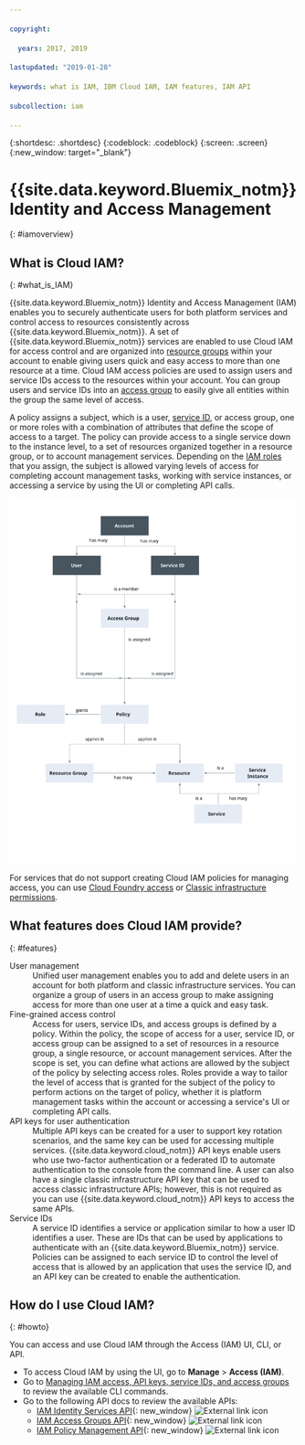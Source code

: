 ```yaml
---

copyright:

  years: 2017, 2019

lastupdated: "2019-01-28"

keywords: what is IAM, IBM Cloud IAM, IAM features, IAM API

subcollection: iam

---
```


{:shortdesc: .shortdesc}
{:codeblock: .codeblock}
{:screen: .screen}
{:new_window: target="_blank"}

# {{site.data.keyword.Bluemix_notm}} Identity and Access Management
{: #iamoverview}

## What is Cloud IAM?
{: #what_is_IAM}

{{site.data.keyword.Bluemix_notm}} Identity and Access Management (IAM) enables you to securely authenticate users for both platform services and control access to resources consistently across {{site.data.keyword.Bluemix_notm}}. A set of {{site.data.keyword.Bluemix_notm}} services are enabled to use Cloud IAM for access control and are organized into [resource groups](/docs/resources?topic=resources-rgs#rgs) within your account to enable giving users quick and easy access to more than one resource at a time. Cloud IAM access policies are used to assign users and service IDs access to the resources within your account. You can group users and service IDs into an [access group](/docs/iam?topic=iam-getstarted#getstarted) to easily give all entities within the group the same level of access.

A policy assigns a subject, which is a user, [service ID](/docs/iam?topic=iam-serviceids#serviceids), or access group, one or more roles with a combination of attributes that define the scope of access to a target. The policy can provide access to a single service down to the instance level, to a set of resources organized together in a resource group, or to account management services. Depending on the [IAM roles](/docs/iam?topic=iam-iamusermanrol#iamusermanrol) that you assign, the subject is allowed varying levels of access for completing account management tasks, working with service instances, or accessing a service by using the UI or completing API calls.


![IAM for access control in an account](images/iam-diagram.svg "How access management works in an account by using IAM")

For services that do not support creating Cloud IAM policies for managing access, you can use [Cloud Foundry access](/docs/iam?topic=iam-cfaccess#cfaccess) or [Classic infrastructure permissions](/docs/iam?topic=iam-infrapermission#infrapermission).


## What features does Cloud IAM provide?
{: #features}

<dl>
<dt>User management</dt>
<dd>Unified user management enables you to add and delete users in an account for both platform and classic infrastructure services. You can organize a group of users in an access group to make assigning access for more than one user at a time a quick and easy task.</dd>
<dt>Fine-grained access control</dt>
<dd>Access for users, service IDs, and access groups is defined by a policy. Within the policy, the scope of access for a user, service ID, or access group can be assigned to a set of resources in a resource group, a single resource, or account management services. After the scope is set, you can define what actions are allowed by the subject of the policy by selecting access roles. Roles provide a way to tailor the level of access that is granted for the subject of the policy to perform actions on the target of policy, whether it is platform management tasks within the account or accessing a service's UI or completing API calls.</dd>
<dt>API keys for user authentication</dt>
<dd>Multiple API keys can be created for a user to support key rotation scenarios, and the same key can be used for accessing multiple services. {{site.data.keyword.cloud_notm}} API keys enable users who use two-factor authentication or a federated ID to automate authentication to the console from the command line. A user can also have a single classic infrastructure API key that can be used to access classic infrastructure APIs; however, this is not required as you can use {{site.data.keyword.cloud_notm}} API keys to access the same APIs.</dd>
<dt>Service IDs</dt>
<dd>A service ID identifies a service or application similar to how a user ID identifies a user. These are IDs that can be used by applications to authenticate with an {{site.data.keyword.Bluemix_notm}} service. Policies can be assigned to each service ID to control the level of access that is allowed by an application that uses the service ID, and an API key can be created to enable the authentication.</dd>
</dl>


## How do I use Cloud IAM?
{: #howto}

You can access and use Cloud IAM through the Access (IAM) UI, CLI, or API.

* To access Cloud IAM by using the UI, go to **Manage** &gt; **Access (IAM)**.
* Go to [Managing IAM access, API keys, service IDs, and access groups](/docs/cli/reference/ibmcloud/cli_api_policy.html#ibmcloud_commands_iam) to review the available CLI commands.
* Go to the following API docs to review the available APIs:
    * [IAM Identity Services API](https://{DomainName}/apidocs/iam-identity-token-api){: new_window} ![External link icon](../icons/launch-glyph.svg "External link icon")
    * [IAM Access Groups API](https://{DomainName}/apidocs/iam-access-groups){: new_window} ![External link icon](../icons/launch-glyph.svg "External link icon")
    * [IAM Policy Management API](https://{DomainName}/apidocs/iam-policy-management){: new_window} ![External link icon](../icons/launch-glyph.svg "External link icon")
